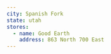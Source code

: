```yaml
---
city: Spanish Fork
state: utah
stores:
  - name: Good Earth
    address: 863 North 700 East
---
```

